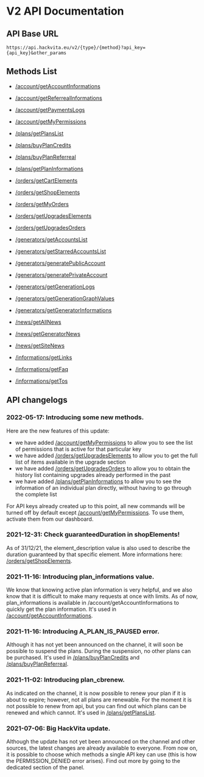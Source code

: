 # V2 API Documentation

## API Base URL

`https://api.hackvita.eu/v2/{type}/{method}?api_key={api_key}&other_params`

## Methods List

* [/account/getAccountInformations](getAccountInformations)
* [/account/getReferrealInformations](getReferrealInformations)
* [/account/getPaymentsLogs](getPaymentsLogs)
* [/account/getMyPermissions](getMyPermissions)

* [/plans/getPlansList](getPlansList)
* [/plans/buyPlanCredits](buyPlanCredits)
* [/plans/buyPlanReferreal](buyPlanReferreal)
* [/plans/getPlanInformations](getPlanInformations)

* [/orders/getCartElements](getCartElements)
* [/orders/getShopElements](getShopElements)
* [/orders/getMyOrders](getMyOrders)
* [/orders/getUpgradesElements](getUpgradesElements)
* [/orders/getUpgradesOrders](getUpgradesOrders)

* [/generators/getAccountsList](getAccountsList)
* [/generators/getStarredAccountsList](getStarredAccountsList)
* [/generators/generatePublicAccount](generatePublicAccount)
* [/generators/generatePrivateAccount](generatePrivateAccount)
* [/generators/getGenerationLogs](getGenerationLogs)
* [/generators/getGenerationGraphValues](getGenerationGraphValues)
* [/generators/getGeneratorInformations](getGeneratorInformations)

* [/news/getAllNews](getAllNews)
* [/news/getGeneratorNews](getGeneratorNews)
* [/news/getSiteNews](getSiteNews)

* [/informations/getLinks](getLinks)
* [/informations/getFaq](getFaq)
* [/informations/getTos](getTos)

## API changelogs

### 2022-05-17: **Introducing some new methods.**

Here are the new features of this update:
* we have added [/account/getMyPermissions](getMyPermissions) to allow you to see the list of permissions that is active for that particular key
* we have added [/orders/getUpgradesElements](getUpgradesElements) to allow you to get the full list of items available in the upgrade section
* we have added [/orders/getUpgradesOrders](getUpgradesOrders) to allow you to obtain the history list containing upgrades already performed in the past
* we have added [/plans/getPlanInformations](getPlanInformations) to allow you to see the information of an individual plan directly, without having to go through the complete list

For API keys already created up to this point, all new commands will be turned off by default except [/account/getMyPermissions](getMyPermissions). To use them, activate them from our dashboard.

### 2021-12-31: **Check guaranteedDuration in shopElements!**

As of 31/12/21, the element_description value is also used to describe the duration guaranteed by that specific element. More informations here: [/orders/getShopElements](getShopElements).

### 2021-11-16: **Introducing plan_informations value.**

We know that knowing active plan information is very helpful, and we also know that it is difficult to make many requests at once with limits. As of now, plan_informations is available in /account/getAccountInformations to quickly get the plan information.
It's used in [/account/getAccountInformations](getAccountInformations).

### 2021-11-16: **Introducing A_PLAN_IS_PAUSED error.**

Although it has not yet been announced on the channel, it will soon be possible to suspend the plans. During the suspension, no other plans can be purchased.
It's used in [/plans/buyPlanCredits](buyPlanCredits) and [/plans/buyPlanReferreal](buyPlanReferreal).

### 2021-11-02: **Introducing plan_cbrenew.**

As indicated on the channel, it is now possible to renew your plan if it is about to expire; however, not all plans are renewable. For the moment it is not possible to renew from api, but you can find out which plans can be renewed and which cannot.
It's used in [/plans/getPlansList](getPlansList).

### 2021-07-06: **Big HackVita update.**

Although the update has not yet been announced on the channel and other sources, the latest changes are already available to everyone. From now on, it is possible to choose which methods a single API key can use (this is how the PERMISSION_DENIED error arises). Find out more by going to the dedicated section of the panel.